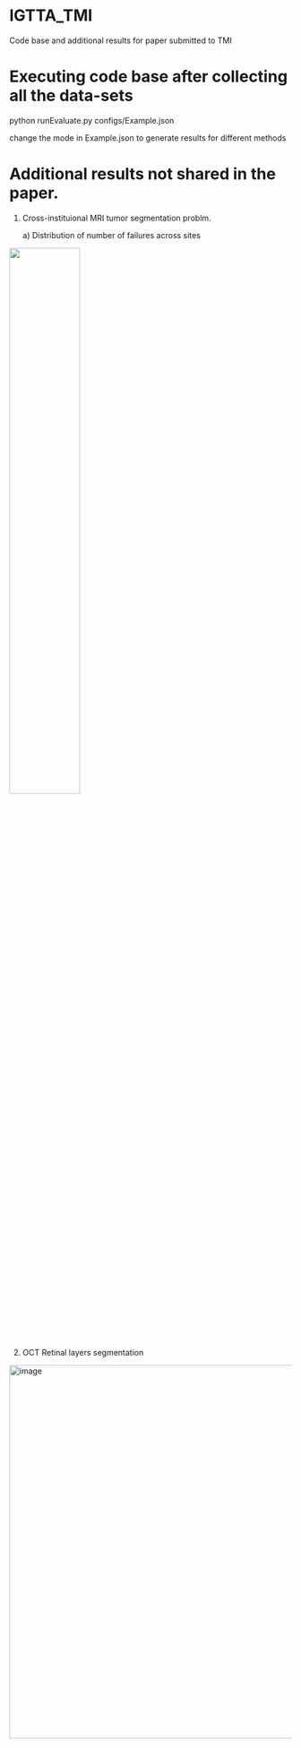 # IGTTA_TMI
Code base and additional results for paper submitted to TMI

# Executing code base after collecting all the data-sets
python runEvaluate.py configs/Example.json 

change the mode in Example.json to generate results for different methods

# Additional results not shared in the paper. 
1) Cross-instituional MRI tumor segmentation problm.

   a) Distribution of number of failures across sites


<img src="https://github.com/hariharanrav/IGTTA_TMI/assets/75911061/03adf3d0-0401-4000-bbc3-2b717966b4c2" width=50% height=50%>

2) OCT Retinal layers segmentation

<img width="667" alt="image" src="https://github.com/hariharanrav/IGTTA_TMI/assets/75911061/8ead7313-6fa2-4675-8d59-dfbce185e059">



